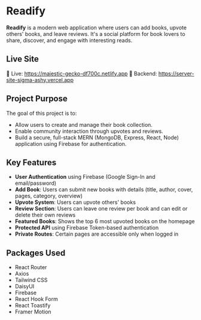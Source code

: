#  Readify

**Readify** is a modern web application where users can add books, upvote others' books, and leave reviews. It's a social platform for book lovers to share, discover, and engage with interesting reads.

##  Live Site

🔗 Live: https://majestic-gecko-df700c.netlify.app
🔗 Backend: https://server-site-sigma-ashy.vercel.app
## Project Purpose

The goal of this project is to:
- Allow users to create and manage their book collection.
- Enable community interaction through upvotes and reviews.
- Build a secure, full-stack MERN (MongoDB, Express, React, Node) application using Firebase for authentication.

##  Key Features

-  **User Authentication** using Firebase (Google Sign-In and email/password)
-  **Add Book**: Users can submit new books with details (title, author, cover, pages, category, overview)
-  **Upvote System**: Users can upvote others' books 
-  **Review Section**: Users can leave one review per book and can edit or delete their own reviews
-  **Featured Books**: Shows the top 6 most upvoted books on the homepage
-  **Protected API** using Firebase Token-based authentication
-  **Private Routes**: Certain pages are accessible only when logged in

## Packages Used

- React Router 
- Axios
- Tailwind CSS
- DaisyUI
- Firebase
- React Hook Form
- React  Toastify
- Framer Motion 


